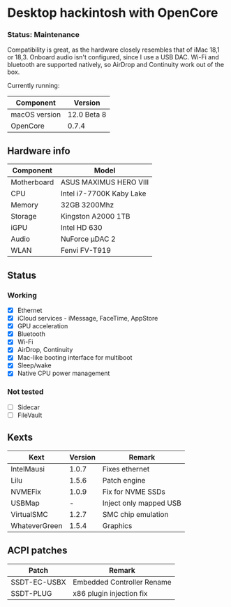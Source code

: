 # Desktop hackintosh with OpenCore

### Status: Maintenance

Compatibility is great, as the hardware closely resembles that of iMac 18,1 or 18,3. Onboard audio isn't configured, since I use a USB DAC. Wi-Fi and bluetooth are supported natively, so AirDrop and Continuity work out of the box.

Currently running:

| Component     | Version     |
| ------------- | ----------- |
| macOS version | 12.0 Beta 8 |
| OpenCore      | 0.7.4       |

## Hardware info

| Component   | Model                    |
| ----------- | ------------------------ |
| Motherboard | ASUS MAXIMUS HERO VIII   |
| CPU         | Intel i7-7700K Kaby Lake |
| Memory      | 32GB 3200Mhz             |
| Storage     | Kingston A2000 1TB       |
| iGPU        | Intel HD 630             |
| Audio       | NuForce µDAC 2           |
| WLAN        | Fenvi FV-T919            |

## Status

### Working

- [x] Ethernet
- [x] iCloud services - iMessage, FaceTime, AppStore
- [x] GPU acceleration
- [x] Bluetooth
- [x] Wi-Fi
- [x] AirDrop, Continuity
- [x] Mac-like booting interface for multiboot
- [x] Sleep/wake
- [x] Native CPU power management

### Not tested

- [ ] Sidecar
- [ ] FileVault

## Kexts

| Kext          | Version | Remark                 |
| ------------- | ------- | ---------------------- |
| IntelMausi    | 1.0.7   | Fixes ethernet         |
| Lilu          | 1.5.6   | Patch engine           |
| NVMEFix       | 1.0.9   | Fix for NVME SSDs      |
| USBMap        | -       | Inject only mapped USB |
| VirtualSMC    | 1.2.7   | SMC chip emulation     |
| WhateverGreen | 1.5.4   | Graphics               |

## ACPI patches

| Patch        | Remark                     |
| ------------ | -------------------------- |
| SSDT-EC-USBX | Embedded Controller Rename |
| SSDT-PLUG    | x86 plugin injection fix   |
